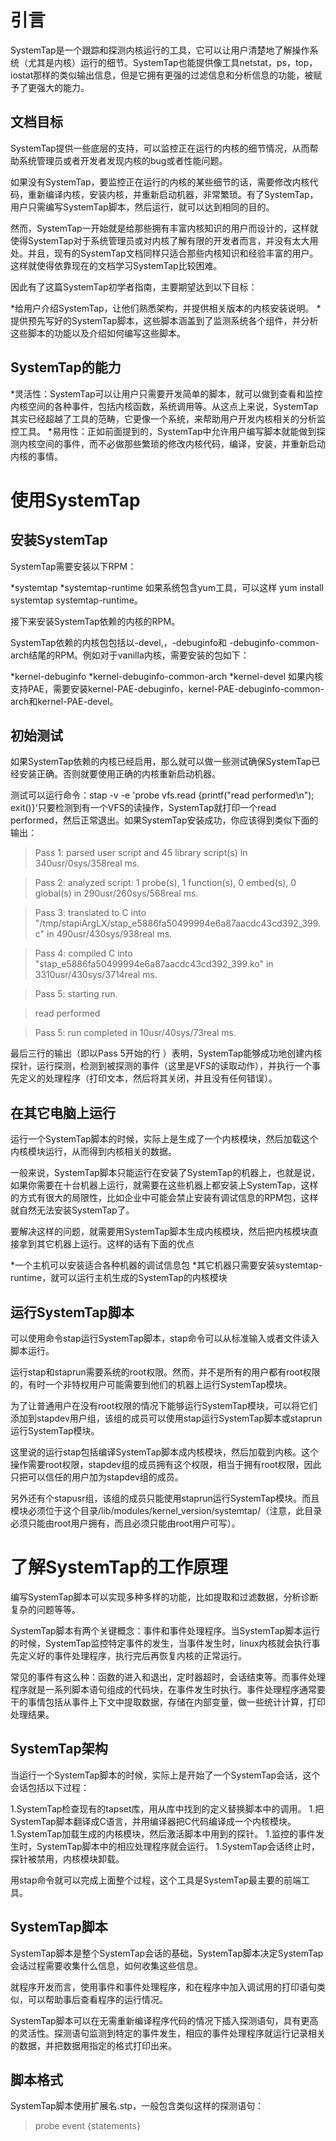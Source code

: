 引言
========

SystemTap是一个跟踪和探测内核运行的工具，它可以让用户清楚地了解操作系统（尤其是内核）运行的细节。SystemTap也能提供像工具netstat，ps，top，iostat那样的类似输出信息，但是它拥有更强的过滤信息和分析信息的功能，被赋予了更强大的能力。

文档目标
--------

SystemTap提供一些底层的支持，可以监控正在运行的内核的细节情况，从而帮助系统管理员或者开发者发现内核的bug或者性能问题。

如果没有SystemTap，要监控正在运行的内核的某些细节的话，需要修改内核代码，重新编译内核，安装内核，并重新启动机器，非常繁琐。有了SystemTap，用户只需编写SystemTap脚本，然后运行，就可以达到相同的目的。

然而，SystemTap一开始就是给那些拥有丰富内核知识的用户而设计的，这样就使得SystemTap对于系统管理员或对内核了解有限的开发者而言，并没有太大用处。并且，现有的SystemTap文档同样只适合那些内核知识和经验丰富的用户。这样就使得依靠现在的文档学习SystemTap比较困难。

因此有了这篇SystemTap初学者指南，主要期望达到以下目标：

*给用户介绍SystemTap，让他们熟悉架构，并提供相关版本的内核安装说明。
*提供预先写好的SystemTap脚本，这些脚本涵盖到了监测系统各个组件，并分析这些脚本的功能以及介绍如何编写这些脚本。

SystemTap的能力
--------------

*灵活性：SystemTap可以让用户只需要开发简单的脚本，就可以做到查看和监控内核空间的各种事件，包括内核函数，系统调用等。从这点上来说，SystemTap其实已经超越了工具的范畴，它更像一个系统，来帮助用户开发内核相关的分析监控工具。
*易用性：正如前面提到的，SystemTap中允许用户编写脚本就能做到探测内核空间的事件，而不必做那些繁琐的修改内核代码，编译，安装，并重新启动内核的事情。

使用SystemTap
============

安装SystemTap
------------

SystemTap需要安装以下RPM：

*systemtap
*systemtap-runtime
如果系统包含yum工具，可以这样 yum install systemtap systemtap-runtime。

接下来安装SystemTap依赖的内核的RPM。

SystemTap依赖的内核包包括以-devel,，-debuginfo和 -debuginfo-common-arch结尾的RPM。例如对于vanilla内核，需要安装的包如下：

*kernel-debuginfo
*kernel-debuginfo-common-arch
*kernel-devel
如果内核支持PAE，需要安装kernel-PAE-debuginfo，kernel-PAE-debuginfo-common-arch和kernel-PAE-devel。

初始测试
-------

如果SystemTap依赖的内核已经启用，那么就可以做一些测试确保SystemTap已经安装正确。否则就要使用正确的内核重新启动机器。

测试可以运行命令：stap -v -e 'probe vfs.read {printf("read performed\n"); exit()}'只要检测到有一个VFS的读操作，SystemTap就打印一个read performed，然后正常退出。如果SystemTap安装成功，你应该得到类似下面的输出：

>Pass 1: parsed user script and 45 library script(s) in 340usr/0sys/358real ms.

>Pass 2: analyzed script: 1 probe(s), 1 function(s), 0 embed(s), 0 global(s) in 290usr/260sys/568real ms.

>Pass 3: translated to C into "/tmp/stapiArgLX/stap_e5886fa50499994e6a87aacdc43cd392_399.c" in 490usr/430sys/938real ms.

>Pass 4: compiled C into "stap_e5886fa50499994e6a87aacdc43cd392_399.ko" in 3310usr/430sys/3714real ms.

>Pass 5: starting run.

>read performed

>Pass 5: run completed in 10usr/40sys/73real ms.

最后三行的输出（即以Pass 5开始的行 ）表明，SystemTap能够成功地创建内核探针，运行探测，检测到被探测的事件（这里是VFS的读取动作），并执行一个事先定义的处理程序（打印文本，然后将其关闭，并且没有任何错误）。

在其它电脑上运行
---------------

运行一个SystemTap脚本的时候，实际上是生成了一个内核模块，然后加载这个内核模块运行，从而得到内核相关的数据。

一般来说，SystemTap脚本只能运行在安装了SystemTap的机器上，也就是说，如果你需要在十台机器上运行，就需要在这些机器上都安装上SystemTap，这样的方式有很大的局限性，比如企业中可能会禁止安装有调试信息的RPM包，这样就自然无法安装SystemTap了。

要解决这样的问题，就需要用SystemTap脚本生成内核模块，然后把内核模块直接拿到其它机器上运行。这样的话有下面的优点

*一个主机可以安装适合各种机器的调试信息包
*其它机器只需要安装systemtap-runtime，就可以运行主机生成的SystemTap的内核模块

运行SystemTap脚本
----------------

可以使用命令stap运行SystemTap脚本，stap命令可以从标准输入或者文件读入脚本运行。

运行stap和staprun需要系统的root权限。然而，并不是所有的用户都有root权限的，有时一个非特权用户可能需要到他们的机器上运行SystemTap模块。

为了让普通用户在没有root权限的情况下能够运行SystemTap模块，可以将它们添加到stapdev用户组，该组的成员可以使用stap运行SystemTap脚本或staprun运行SystemTap模块。

这里说的运行stap包括编译SystemTap脚本成内核模块，然后加载到内核。这个操作需要root权限，stapdev组的成员拥有这个权限，相当于拥有root权限，因此只把可以信任的用户加为stapdev组的成员。

另外还有个stapusr组，该组的成员只能使用staprun运行SystemTap模块。而且模块必须位于这个目录/lib/modules/kernel_version/systemtap/（注意，此目录必须只能由root用户拥有，而且必须只能由root用户可写）。

了解SystemTap的工作原理
=======================

编写SystemTap脚本可以实现多种多样的功能，比如提取和过滤数据，分析诊断复杂的问题等等。

SystemTap脚本有两个关键概念：事件和事件处理程序。当SystemTap脚本运行的时候，SystemTap监控特定事件的发生，当事件发生时，linux内核就会执行事先定义好的事件处理程序，执行完后再恢复内核的正常运行。

常见的事件有这么种：函数的进入和退出，定时器超时，会话结束等。而事件处理程序就是一系列脚本语句组成的代码块，在事件发生时执行。事件处理程序通常要干的事情包括从事件上下文中提取数据，存储在内部变量，做一些统计计算，打印处理结果。

SystemTap架构
-------------

当运行一个SystemTap脚本的时候，实际上是开始了一个SystemTap会话，这个会话包括以下过程：

1.SystemTap检查现有的tapset库，用从库中找到的定义替换脚本中的调用。
1.把SystemTap脚本翻译成C语言，并用编译器把C代码编译成一个内核模块。
1.SystemTap加载生成的内核模块，然后激活脚本中用到的探针。
1.监控的事件发生时，SystemTap脚本中的相应处理程序就会运行。
1.SystemTap会话终止时，探针被禁用，内核模块卸载。

用stap命令就可以完成上面整个过程，这个工具是SystemTap最主要的前端工具。

SystemTap脚本
------------

SystemTap脚本是整个SystemTap会话的基础，SystemTap脚本决定SystemTap会话过程需要收集什么信息，如何收集这些信息。

就程序开发而言，使用事件和事件处理程序，和在程序中加入调试用的打印语句类似，可以帮助事后查看程序的运行情况。

SystemTap脚本可以在无需重新编译程序代码的情况下插入探测语句，具有更高的灵活性。探测语句监测到特定的事件发生，相应的事件处理程序就运行记录相关的数据，并把数据用指定的格式打印出来。

脚本格式
-------

SystemTap脚本使用扩展名.stp，一般包含类似这样的探测语句：

>probe event {statements}



